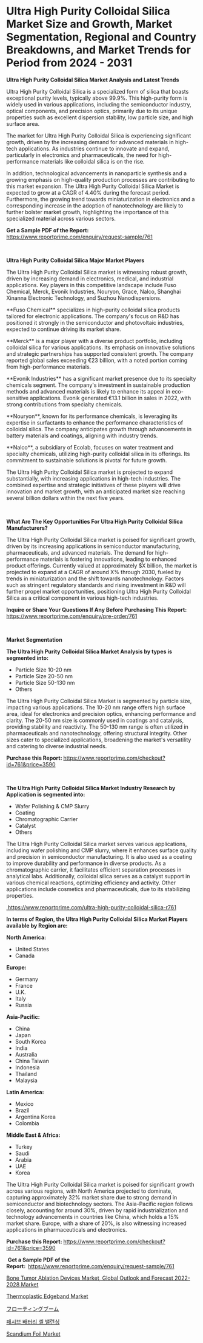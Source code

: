 <p><h1>Ultra High Purity Colloidal Silica Market Size and Growth, Market Segmentation, Regional and Country Breakdowns, and Market Trends for Period from 2024 -  2031</h1></p><p><strong>Ultra High Purity Colloidal Silica Market Analysis and Latest Trends</strong></p>
<p><p>Ultra High Purity Colloidal Silica is a specialized form of silica that boasts exceptional purity levels, typically above 99.9%. This high-purity form is widely used in various applications, including the semiconductor industry, optical components, and precision optics, primarily due to its unique properties such as excellent dispersion stability, low particle size, and high surface area. </p><p>The market for Ultra High Purity Colloidal Silica is experiencing significant growth, driven by the increasing demand for advanced materials in high-tech applications. As industries continue to innovate and expand, particularly in electronics and pharmaceuticals, the need for high-performance materials like colloidal silica is on the rise. </p><p>In addition, technological advancements in nanoparticle synthesis and a growing emphasis on high-quality production processes are contributing to this market expansion. The Ultra High Purity Colloidal Silica Market is expected to grow at a CAGR of 4.40% during the forecast period. Furthermore, the growing trend towards miniaturization in electronics and a corresponding increase in the adoption of nanotechnology are likely to further bolster market growth, highlighting the importance of this specialized material across various sectors.</p></p>
<p><strong>Get a Sample PDF of the Report:&nbsp;</strong> <a href="https://www.reportprime.com/enquiry/request-sample/761">https://www.reportprime.com/enquiry/request-sample/761</a></p>
<p>&nbsp;</p>
<p><strong>Ultra High Purity Colloidal Silica Major Market Players</strong></p>
<p><p>The Ultra High Purity Colloidal Silica market is witnessing robust growth, driven by increasing demand in electronics, medical, and industrial applications. Key players in this competitive landscape include Fuso Chemical, Merck, Evonik Industries, Nouryon, Grace, Nalco, Shanghai Xinanna Electronic Technology, and Suzhou Nanodispersions.</p><p>**Fuso Chemical** specializes in high-purity colloidal silica products tailored for electronic applications. The company's focus on R&D has positioned it strongly in the semiconductor and photovoltaic industries, expected to continue driving its market share.</p><p>**Merck** is a major player with a diverse product portfolio, including colloidal silica for various applications. Its emphasis on innovative solutions and strategic partnerships has supported consistent growth. The company reported global sales exceeding €23 billion, with a noted portion coming from high-performance materials.</p><p>**Evonik Industries** has a significant market presence due to its specialty chemicals segment. The company's investment in sustainable production methods and advanced materials is likely to enhance its appeal in eco-sensitive applications. Evonik generated €13.1 billion in sales in 2022, with strong contributions from specialty chemicals.</p><p>**Nouryon**, known for its performance chemicals, is leveraging its expertise in surfactants to enhance the performance characteristics of colloidal silica. The company anticipates growth through advancements in battery materials and coatings, aligning with industry trends.</p><p>**Nalco**, a subsidiary of Ecolab, focuses on water treatment and specialty chemicals, utilizing high-purity colloidal silica in its offerings. Its commitment to sustainable solutions is pivotal for future growth.</p><p>The Ultra High Purity Colloidal Silica market is projected to expand substantially, with increasing applications in high-tech industries. The combined expertise and strategic initiatives of these players will drive innovation and market growth, with an anticipated market size reaching several billion dollars within the next five years.</p></p>
<p>&nbsp;</p>
<p><strong>What Are The Key Opportunities For Ultra High Purity Colloidal Silica Manufacturers?</strong></p>
<p><p>The Ultra High Purity Colloidal Silica market is poised for significant growth, driven by its increasing applications in semiconductor manufacturing, pharmaceuticals, and advanced materials. The demand for high-performance materials is fostering innovations, leading to enhanced product offerings. Currently valued at approximately $X billion, the market is projected to expand at a CAGR of around X% through 2030, fueled by trends in miniaturization and the shift towards nanotechnology. Factors such as stringent regulatory standards and rising investment in R&D will further propel market opportunities, positioning Ultra High Purity Colloidal Silica as a critical component in various high-tech industries.</p></p>
<p><strong>Inquire or Share Your Questions If Any Before Purchasing This Report:</strong> <a href="https://www.reportprime.com/enquiry/pre-order/761">https://www.reportprime.com/enquiry/pre-order/761</a></p>
<p>&nbsp;</p>
<p><strong>Market Segmentation</strong></p>
<p><strong>The Ultra High Purity Colloidal Silica Market Analysis by types is segmented into:</strong></p>
<p><ul><li>Particle Size 10-20 nm</li><li>Particle Size 20-50 nm</li><li>Particle Size 50-130 nm</li><li>Others</li></ul></p>
<p><p>The Ultra High Purity Colloidal Silica Market is segmented by particle size, impacting various applications. The 10-20 nm range offers high surface area, ideal for electronics and precision optics, enhancing performance and clarity. The 20-50 nm size is commonly used in coatings and catalysis, providing stability and reactivity. The 50-130 nm range is often utilized in pharmaceuticals and nanotechnology, offering structural integrity. Other sizes cater to specialized applications, broadening the market's versatility and catering to diverse industrial needs.</p></p>
<p><strong>Purchase this Report:&nbsp;</strong><a href="https://www.reportprime.com/checkout?id=761&price=3590">https://www.reportprime.com/checkout?id=761&price=3590</a></p>
<p>&nbsp;</p>
<p><strong>The Ultra High Purity Colloidal Silica Market Industry Research by Application is segmented into:</strong></p>
<p><ul><li>Wafer Polishing & CMP Slurry</li><li>Coating</li><li>Chromatographic Carrier</li><li>Catalyst</li><li>Others</li></ul></p>
<p><p>The Ultra High Purity Colloidal Silica market serves various applications, including wafer polishing and CMP slurry, where it enhances surface quality and precision in semiconductor manufacturing. It is also used as a coating to improve durability and performance in diverse products. As a chromatographic carrier, it facilitates efficient separation processes in analytical labs. Additionally, colloidal silica serves as a catalyst support in various chemical reactions, optimizing efficiency and activity. Other applications include cosmetics and pharmaceuticals, due to its stabilizing properties.</p></p>
<p><a href="https://www.reportprime.com/ultra-high-purity-colloidal-silica-r761">&nbsp;https://www.reportprime.com/ultra-high-purity-colloidal-silica-r761</a></p>
<p><strong>In terms of Region, the Ultra High Purity Colloidal Silica Market Players available by Region are:</strong></p>
<p>
    <p> <strong> North America: </strong>
        <ul>
            <li>United States</li>
            <li>Canada</li>
        </ul>
        </p> 
    <p> <strong> Europe: </strong>
        <ul>
            <li>Germany</li>
            <li>France</li>
            <li>U.K.</li>
            <li>Italy</li>
            <li>Russia</li>
        </ul>
        </p> 
    <p> <strong> Asia-Pacific: </strong>
        <ul>
            <li>China</li>
            <li>Japan</li>
            <li>South Korea</li>
            <li>India</li>
            <li>Australia</li>
            <li>China Taiwan</li>
            <li>Indonesia</li>
            <li>Thailand</li>
            <li>Malaysia</li>
        </ul>
        </p> 
    <p> <strong> Latin America: </strong>
        <ul>
            <li>Mexico</li>
            <li>Brazil</li>
            <li>Argentina Korea</li>
            <li>Colombia</li>
        </ul>
        </p> 
    <p> <strong> Middle East & Africa: </strong>
        <ul>
            <li>Turkey</li>
            <li>Saudi</li>
            <li>Arabia</li>
            <li>UAE</li>
            <li>Korea</li>
        </ul>
    </p>
    </p>
<p><p>The Ultra High Purity Colloidal Silica market is poised for significant growth across various regions, with North America projected to dominate, capturing approximately 32% market share due to strong demand in semiconductor and biotechnology sectors. The Asia-Pacific region follows closely, accounting for around 30%, driven by rapid industrialization and technology advancements in countries like China, which holds a 15% market share. Europe, with a share of 20%, is also witnessing increased applications in pharmaceuticals and electronics.</p></p>
<p><strong>Purchase this Report: </strong><a href="https://www.reportprime.com/checkout?id=761&price=3590">https://www.reportprime.com/checkout?id=761&price=3590</a></p>
<p>&nbsp;<strong>Get a Sample PDF of the Report:&nbsp;&nbsp;</strong><a href="https://www.reportprime.com/enquiry/request-sample/761">https://www.reportprime.com/enquiry/request-sample/761</a></p>
<p><strong></strong></p>
<p><p><a href="https://www.linkedin.com/pulse/bone-tumor-ablation-devices-market-global-outlook-forecast-2022-2028-fjq4f?trackingId=WbT9YmngS7SssPB2cOjRNw%3D%3D">Bone Tumor Ablation Devices Market, Global Outlook and Forecast 2022-2028 Market</a></p><p><a href="https://github.com/FassouRP/Market-Research-Report-List-6/blob/main/thermoplastic-edgeband-market.md">Thermoplastic Edgeband Market</a></p><p><a href="https://medium.com/@adalineconnelly2023/%E3%83%95%E3%83%AD%E3%83%BC%E3%83%86%E3%82%A3%E3%83%B3%E3%82%B0%E3%83%96%E3%83%BC%E3%83%A0%E5%B8%82%E5%A0%B4-%E3%82%B0%E3%83%AD%E3%83%BC%E3%83%90%E3%83%AB%E3%81%8A%E3%82%88%E3%81%B3%E5%9C%B0%E5%9F%9F%E5%88%A5%E5%88%86%E6%9E%90-%E5%9C%B0%E5%9F%9F-%E5%9B%BD%E3%83%AC%E3%83%99%E3%83%AB%E5%88%86%E6%9E%90-%E7%AB%B6%E4%BA%89%E7%92%B0%E5%A2%83%E3%81%AB%E7%84%A6%E7%82%B9%E3%82%92%E5%BD%93%E3%81%A6%E3%82%8B-58e7b2c14bde">フローティングブーム</a></p><p><a href="https://medium.com/@petbigbeepjn/%EC%A0%84%EC%A7%80-%EC%85%80-%EC%88%98%EB%8F%99-%EA%B7%A0%ED%98%95-%EC%A1%B0%EC%A0%95-%EC%82%B0%EC%97%85-%EB%B6%84%EC%84%9D-%EB%B3%B4%EA%B3%A0%EC%84%9C-%EC%9D%91%EC%9A%A9-%EB%B6%84%EC%95%BC-%EC%A7%80%EC%97%AD-%EA%B2%BD%EC%9F%81-%EC%A0%84%EB%9E%B5%EC%97%90-%EB%94%B0%EB%A5%B8-%EC%8B%9C%EC%9E%A5-%EA%B7%9C%EB%AA%A8-%EC%A0%90%EC%9C%A0%EC%9C%A8-%ED%8A%B8%EB%A0%8C%EB%93%9C-2024-2031-39dd890117f8">패시브 배터리 셀 밸런싱</a></p><p><a href="https://medium.com/@bessiperez20/global-scandium-foil-market-opportunities-and-forecast-for-period-from-2024-to-2031-a2f845e73fd5">Scandium Foil Market</a></p></p>